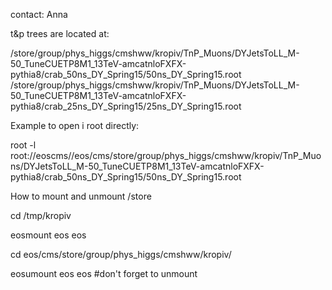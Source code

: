 contact: Anna

t&p trees are located at:

/store/group/phys_higgs/cmshww/kropiv/TnP_Muons/DYJetsToLL_M-50_TuneCUETP8M1_13TeV-amcatnloFXFX-pythia8/crab_50ns_DY_Spring15/50ns_DY_Spring15.root
/store/group/phys_higgs/cmshww/kropiv/TnP_Muons/DYJetsToLL_M-50_TuneCUETP8M1_13TeV-amcatnloFXFX-pythia8/crab_25ns_DY_Spring15/25ns_DY_Spring15.root

Example to open i root directly:

root -l root://eoscms//eos/cms/store/group/phys_higgs/cmshww/kropiv/TnP_Muons/DYJetsToLL_M-50_TuneCUETP8M1_13TeV-amcatnloFXFX-pythia8/crab_50ns_DY_Spring15/50ns_DY_Spring15.root


How to mount and unmount /store

cd /tmp/kropiv

eosmount eos eos

cd eos/cms/store/group/phys_higgs/cmshww/kropiv/

eosumount eos eos #don't forget to unmount
